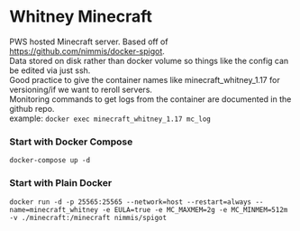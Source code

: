 # Whitney Minecraft

PWS hosted Minecraft server. Based off of https://github.com/nimmis/docker-spigot. 
</br>
Data stored on disk rather than docker volume so things like the config can be edited via just ssh. 
</br>
Good practice to give the container names like minecraft_whitney_1.17 for versioning/if we want to reroll servers.
</br>
Monitoring commands to get logs from the container are documented in the github repo.
</br>
example: `docker exec minecraft_whitney_1.17 mc_log`
### Start with Docker Compose

`docker-compose up -d`

### Start with Plain Docker

`docker run -d -p 25565:25565 --network=host --restart=always --name=minecraft_whitney -e EULA=true -e MC_MAXMEM=2g -e MC_MINMEM=512m -v ./minecraft:/minecraft nimmis/spigot`


